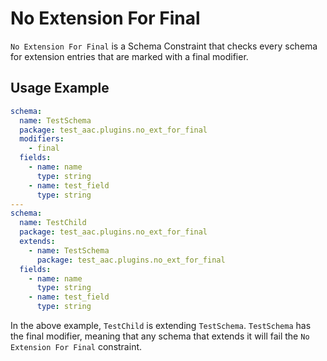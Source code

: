 # No Extension For Final
`No Extension For Final` is a Schema Constraint that checks every schema for extension entries that are marked with a final modifier.

## Usage Example

```yaml
schema:
  name: TestSchema
  package: test_aac.plugins.no_ext_for_final
  modifiers:
    - final
  fields:
    - name: name
      type: string
    - name: test_field
      type: string
---
schema:
  name: TestChild
  package: test_aac.plugins.no_ext_for_final
  extends: 
    - name: TestSchema
      package: test_aac.plugins.no_ext_for_final
  fields:
    - name: name
      type: string
    - name: test_field
      type: string
```

In the above example, `TestChild` is extending `TestSchema`.  `TestSchema` has the final modifier, meaning that any schema that extends it will fail the `No Extension For Final` constraint.